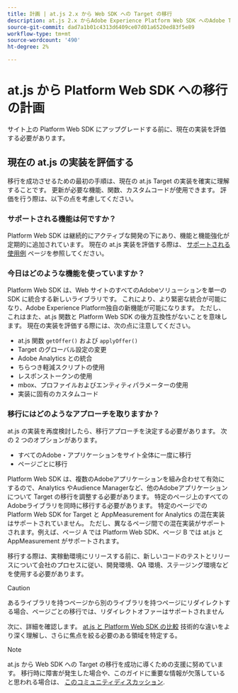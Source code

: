 ```yaml
---
title: 計画 | at.js 2.x から Web SDK への Target の移行
description: at.js 2.x からAdobe Experience Platform Web SDK へのAdobe Target実装の計画方法について説明します。
source-git-commit: dad7a1b01c4313d6409ce07d01a6520ed83f5e89
workflow-type: tm+mt
source-wordcount: '490'
ht-degree: 2%

---
```


# at.js から Platform Web SDK への移行の計画

サイト上の Platform Web SDK にアップグレードする前に、現在の実装を評価する必要があります。

## 現在の at.js の実装を評価する

移行を成功させるための最初の手順は、現在の at.js Target の実装を確実に理解することです。 更新が必要な機能、関数、カスタムコードが使用できます。 評価を行う際は、以下の点を考慮してください。

### サポートされる機能は何ですか？

Platform Web SDK は継続的にアクティブな開発の下にあり、機能と機能強化が定期的に追加されています。 現在の at.js 実装を評価する際は、 [サポートされる使用例](https://github.com/orgs/adobe/projects/18/views/1) ページを参照してください。

### 今日はどのような機能を使っていますか？

Platform Web SDK は、Web サイトのすべてのAdobeソリューションを単一の SDK に統合する新しいライブラリです。 これにより、より緊密な統合が可能になり、Adobe Experience Platform独自の新機能が可能になります。 ただし、これはまた、at.js 関数と Platform Web SDK の後方互換性がないことを意味します。 現在の実装を評価する際には、次の点に注意してください。

- at.js 関数 `getOffer()` および `applyOffer()`
- Target のグローバル設定の変更
- Adobe Analytics との統合
- ちらつき軽減スクリプトの使用
- レスポンストークンの使用
- mbox、プロファイルおよびエンティティパラメーターの使用
- 実装に固有のカスタムコード

### 移行にはどのようなアプローチを取りますか？

at.js の実装を再度検討したら、移行アプローチを決定する必要があります。 次の 2 つのオプションがあります。

- すべてのAdobe・アプリケーションをサイト全体に一度に移行
- ページごとに移行

Platform Web SDK は、複数のAdobeアプリケーションを組み合わせて有効にするので、Analytics やAudience Managerなど、他のAdobeアプリケーションについて Target の移行を調整する必要があります。 特定のページ上のすべてのAdobeライブラリを同時に移行する必要があります。 特定のページでの Platform Web SDK for Target と AppMeasurement for Analytics の混在実装はサポートされていません。 ただし、異なるページ間での混在実装がサポートされます。例えば、ページ A では Platform Web SDK、ページ B では at.js と AppMeasurement がサポートされます。

移行する際は、実稼動環境にリリースする前に、新しいコードのテストとリリースについて会社のプロセスに従い、開発環境、QA 環境、ステージング環境などを使用する必要があります。

>[!CAUTION]
>
>あるライブラリを持つページから別のライブラリを持つページにリダイレクトする場合、ページごとの移行では、リダイレクトオファーはサポートされません


次に、詳細を確認します。 [at.js と Platform Web SDK の比較](detailed-comparison.md) 技術的な違いをより深く理解し、さらに焦点を絞る必要のある領域を特定する。

>[!NOTE]
>
>at.js から Web SDK への Target の移行を成功に導くための支援に努めています。 移行時に障害が発生した場合や、このガイドに重要な情報が欠落していると思われる場合は、 [このコミュニティディスカッション](https://experienceleaguecommunities.adobe.com/t5/adobe-experience-platform-launch/tutorial-discussion-implement-adobe-experience-cloud-with-web/td-p/444996).
